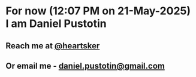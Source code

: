 # For now (12:07 PM on 21-May-2025) I am Daniel Pustotin
## Reach me at [@heartsker](https://t.me/heartsker)
## Or email me - daniel.pustotin@gmail.com
